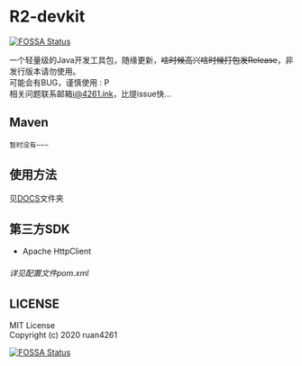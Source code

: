 # R2-devkit
[![FOSSA Status](https://app.fossa.com/api/projects/git%2Bgithub.com%2Fruan4261%2FR2-devkit.svg?type=shield)](https://app.fossa.com/projects/git%2Bgithub.com%2Fruan4261%2FR2-devkit?ref=badge_shield)

一个轻量级的Java开发工具包，随缘更新，~~啥时候高兴啥时候打包发Release~~，非发行版本请勿使用。\
可能会有BUG，谨慎使用 : P\
相关问题联系邮箱[i@4261.ink](mailto:i@4261.ink)，比提issue快...

## Maven
```
暂时没有~~~
```

## 使用方法
见[DOCS](/docs)文件夹

## 第三方SDK
* Apache HttpClient
###### 详见配置文件pom.xml

## LICENSE
MIT License\
Copyright (c) 2020 ruan4261

[![FOSSA Status](https://app.fossa.com/api/projects/git%2Bgithub.com%2Fruan4261%2FR2-devkit.svg?type=large)](https://app.fossa.com/projects/git%2Bgithub.com%2Fruan4261%2FR2-devkit?ref=badge_large)
